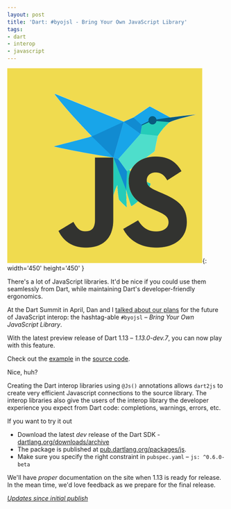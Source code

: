 ```yaml
---
layout: post
title: 'Dart: #byojsl - Bring Your Own JavaScript Library'
tags:
- dart
- interop
- javascript
---
```


![Bring your own JavaScript to Dart](/assets/2015-10-15-byojsl.png){: width='450' height='450' }

There's a lot of JavaScript libraries. It'd be nice if you could use them
seamlessly from Dart, while maintaining Dart's developer-friendly ergonomics.

At the Dart Summit in April, Dan and I [talked about our plans](https://www.youtube.com/watch?v=2Ef3ALvbkhA&t=20m53s) for the future of JavaScript interop: the hashtag-able `#byojsl` – *Bring Your Own JavaScript Library*.

With the latest preview release of Dart 1.13 – *1.13.0-dev.7*, you can now play with this feature.

Check out the [example](https://github.com/dart-lang/sdk/tree/master/pkg/js/example) in the [source code](https://github.com/dart-lang/sdk/tree/master/pkg/js).

Nice, huh?

Creating the Dart interop libraries using `@Js()` annotations allows `dart2js` to create very efficient Javascript connections to the source library. The interop libraries also give the users of the interop library the developer experience you expect from Dart code: completions, warnings, errors, etc.

If you want to try it out

* Download the latest *dev* release of the Dart SDK - [dartlang.org/downloads/archive](https://www.dartlang.org/downloads/archive/)
* The package is published at [pub.dartlang.org/packages/js](https://pub.dartlang.org/packages/js).
* Make sure you specify the right constraint in `pubspec.yaml` – `js: ^0.6.0-beta`

We'll have *proper* documentation on the site when 1.13 is ready for release. In the mean time, we'd love feedback as we prepare for the final release.

*[Updates since initial publish](https://github.com/kevmoo/work.j832.com/commits/gh-pages/_posts/2015-10-15-byojsl.md)*
